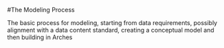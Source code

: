 
#The Modeling Process

The basic process for modeling, starting from data requirements, possibly alignment with a data content standard, creating a conceptual model and then building in Arches